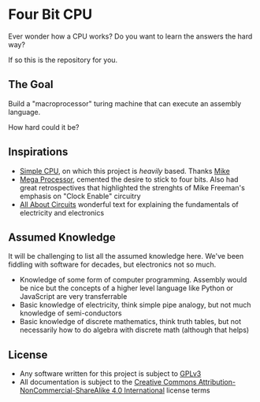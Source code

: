 Four Bit CPU
============

Ever wonder how a CPU works? Do you want to learn the answers the hard way?

If so this is the repository for you.

## The Goal

Build a "macroprocessor" turing machine that can execute an assembly language.

How hard could it be?

## Inspirations

* [Simple CPU](https://www-users.cs.york.ac.uk/~mjf/simple_cpu/index.html "Simple CPU with FPGA"), on which this project is _heavily_ based.  Thanks [Mike](mike.freeman@york.ac.uk "Mike Freeman, York")
* [Mega Processor](http://www.megaprocessor.com/ "The Mega Processor"), cemented the desire to stick to four bits.  Also had great retrospectives that highlighted the strenghts of Mike Freeman's emphasis on "Clock Enable" circuitry
* [All About Circuits](https://www.allaboutcircuits.com/textbook/ "All About Circuits Electronic Textbook") wonderful text for explaining the fundamentals of electricity and electronics


## Assumed Knowledge

It will be challenging to list all the assumed knowledge here. We've been fiddling with software for decades, but electronics not so much.

* Knowledge of some form of computer programming.  Assembly would be nice but the concepts of a higher level language like Python or JavaScript are very transferrable
* Basic knowledge of electricity, think simple pipe analogy, but not much knowledge of semi-conductors
* Basic knowledge of discrete mathematics, think truth tables, but not necessarily how to do algebra with discrete math (although that helps)


## License

* Any software written for this project is subject to [GPLv3](./LICENSE)
* All documentation is subject to the [Creative Commons Attribution-NonCommercial-ShareAlike 4.0 International](https://creativecommons.org/licenses/by-nc-sa/4.0/legalcode) license terms

